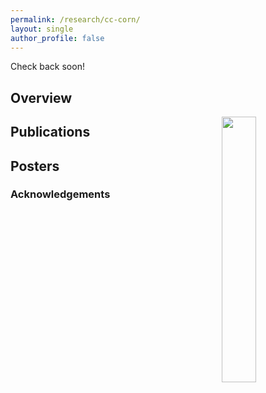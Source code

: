 ```yaml
---
permalink: /research/cc-corn/
layout: single
author_profile: false
---
```


Check back soon!

## Overview

<img align="right" width="33%" margin-left="20px" src="/assets/images/aboutme1.jpg">

## Publications


## Posters


### Acknowledgements